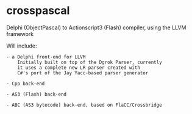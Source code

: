 crosspascal
===========

Delphi (ObjectPascal) to Actionscript3 (Flash) compiler, using the LLVM framework

Will include:

	- a Delphi front-end for LLVM
		Initially built on top of the Dgrok Parser, currently 
		it uses a complete new LR parser created with
		C#'s port of the Jay Yacc-based parser generator

	- Cpp back-end
	
	- AS3 (Flash) back-end
	
	- ABC (AS3 bytecode) back-end, based on FlaCC/Crossbridge

	
